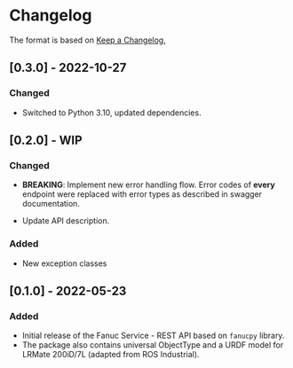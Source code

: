 # Changelog

The format is based on [Keep a Changelog](https://keepachangelog.com/en/1.0.0/),

## [0.3.0] - 2022-10-27

### Changed

- Switched to Python 3.10, updated dependencies.

## [0.2.0] - WIP

### Changed

- **BREAKING**: Implement new error handling flow. Error codes of **every** endpoint were replaced with error 
  types as described in swagger documentation.

- Update API description.

### Added

- New exception classes

## [0.1.0] - 2022-05-23

### Added
- Initial release of the Fanuc Service - REST API based on `fanucpy` library.
- The package also contains universal ObjectType and a URDF model for LRMate 200iD/7L (adapted from ROS Industrial).
